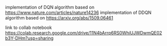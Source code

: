 implementation of DQN algorithm based on https://www.nature.com/articles/nature14236
implementation of DDQN algorithm based on https://arxiv.org/abs/1509.06461 

link to collab notebook
https://colab.research.google.com/drive/11N4bArrp6RS0WhiUJWDwmQE02b3Y-DHm?usp=sharing